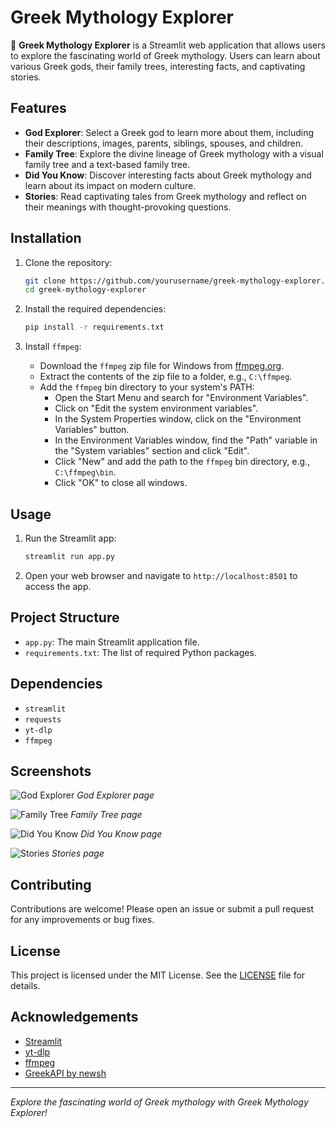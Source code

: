 # Greek Mythology Explorer

🔱 **Greek Mythology Explorer** is a Streamlit web application that allows users to explore the fascinating world of Greek mythology. Users can learn about various Greek gods, their family trees, interesting facts, and captivating stories.

## Features

- **God Explorer**: Select a Greek god to learn more about them, including their descriptions, images, parents, siblings, spouses, and children.
- **Family Tree**: Explore the divine lineage of Greek mythology with a visual family tree and a text-based family tree.
- **Did You Know**: Discover interesting facts about Greek mythology and learn about its impact on modern culture.
- **Stories**: Read captivating tales from Greek mythology and reflect on their meanings with thought-provoking questions.

## Installation

1. Clone the repository:
    ```sh
    git clone https://github.com/yourusername/greek-mythology-explorer.git
    cd greek-mythology-explorer
    ```

2. Install the required dependencies:
    ```sh
    pip install -r requirements.txt
    ```

3. Install `ffmpeg`:
    - Download the `ffmpeg` zip file for Windows from [ffmpeg.org](https://ffmpeg.org/download.html).
    - Extract the contents of the zip file to a folder, e.g., `C:\ffmpeg`.
    - Add the `ffmpeg` bin directory to your system's PATH:
        - Open the Start Menu and search for "Environment Variables".
        - Click on "Edit the system environment variables".
        - In the System Properties window, click on the "Environment Variables" button.
        - In the Environment Variables window, find the "Path" variable in the "System variables" section and click "Edit".
        - Click "New" and add the path to the `ffmpeg` bin directory, e.g., `C:\ffmpeg\bin`.
        - Click "OK" to close all windows.

## Usage

1. Run the Streamlit app:
    ```sh
    streamlit run app.py
    ```

2. Open your web browser and navigate to `http://localhost:8501` to access the app.

## Project Structure

- `app.py`: The main Streamlit application file.
- `requirements.txt`: The list of required Python packages.

## Dependencies

- `streamlit`
- `requests`
- `yt-dlp`
- `ffmpeg`

## Screenshots

![God Explorer](screenshots/god_explorer.png)
*God Explorer page*

![Family Tree](screenshots/family_tree.png)
*Family Tree page*

![Did You Know](screenshots/did_you_know.png)
*Did You Know page*

![Stories](screenshots/stories.png)
*Stories page*

## Contributing

Contributions are welcome! Please open an issue or submit a pull request for any improvements or bug fixes.

## License

This project is licensed under the MIT License. See the [LICENSE](LICENSE) file for details.

## Acknowledgements

- [Streamlit](https://streamlit.io/)
- [yt-dlp](https://github.com/yt-dlp/yt-dlp)
- [ffmpeg](https://ffmpeg.org/)
- [GreekAPI by newsh](https://anfi.tk/greekApi/person/en)

---

*Explore the fascinating world of Greek mythology with Greek Mythology Explorer!*
